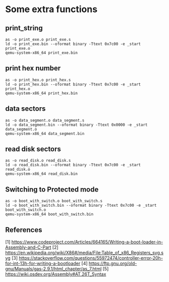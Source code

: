 # Some extra functions

## print_string

```
as -o print_exe.o print_exe.s
ld -o print_exe.bin --oformat binary -Ttext 0x7c00 -e _start print_exe.o
qemu-system-x86_64 print_exe.bin
```

## print hex number

```
as -o print_hex.o print_hex.s
ld -o print_hex.bin --oformat binary -Ttext 0x7c00 -e _start print_hex.o
qemu-system-x86_64 print_hex.bin
```

## data sectors

```
as -o data_segment.o data_segment.s
ld -o data_segment.bin --oformat binary -Ttext 0x0000 -e _start data_segment.o
qemu-system-x86_64 data_segment.bin
```

## read disk sectors

```
as -o read_disk.o read_disk.s
ld -o read_disk.bin --oformat binary -Ttext 0x7c00 -e _start read_disk.o
qemu-system-x86_64 read_disk.bin
```

## Switching to Protected mode

```
as -o boot_with_switch.o boot_with_switch.s
ld -o boot_with_switch.bin --oformat binary -Ttext 0x7c00 -e _start boot_with_switch.o
qemu-system-x86_64 boot_with_switch.bin
```


## References

[1] https://www.codeproject.com/Articles/664165/Writing-a-boot-loader-in-Assembly-and-C-Part
[2] https://en.wikipedia.org/wiki/X86#/media/File:Table_of_x86_Registers_svg.svg
[3] https://stackoverflow.com/questions/55972474/controller-error-20h-for-int-13h-for-writing-a-bootloader
[4] https://ftp.gnu.org/old-gnu/Manuals/gas-2.9.1/html_chapter/as_7.html
[5] https://wiki.osdev.org/Assembly#AT.26T_Syntax